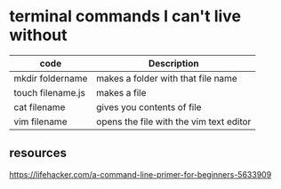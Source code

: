 # terminal commands I can't live without



| code | Description |
| ----------- | ----------- |
| mkdir foldername | makes a folder with that file name |
|touch filename.js  | makes a file |
|cat filename| gives you contents of file|
|vim filename| opens the file with the vim text editor|

## resources
https://lifehacker.com/a-command-line-primer-for-beginners-5633909